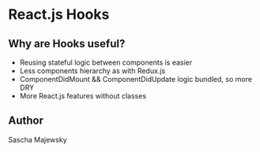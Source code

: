 # React.js Hooks

## Why are Hooks useful?

- Reusing stateful logic between components is easier
- Less components hierarchy as with Redux.js
- ComponentDidMount && ComponentDidUpdate logic bundled, so more DRY
- More React.js features without classes

## Author

Sascha Majewsky
